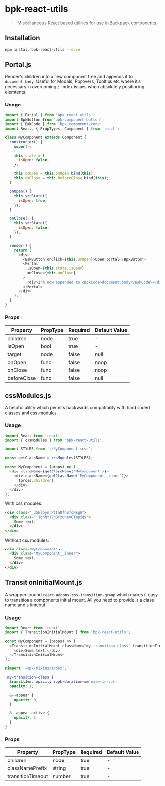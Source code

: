 # bpk-react-utils

> Miscellaneous React based utilities for use in Backpack components.

## Installation

```sh
npm install bpk-react-utils --save
```

## Portal.js

Render's children into a new component tree and appends it to `document.body`. Useful for Modals, Popovers, Tooltips etc where
it's necessary in overcoming z-index issues when absolutely positioning elemtents.

### Usage

```js
import { Portal } from 'bpk-react-utils';
import BpkButton from 'bpk-component-button';
import { BpkCode } from 'bpk-component-code';
import React, { PropTypes, Component } from 'react';

class MyComponent extends Component {
  constructor() {
    super();

    this.state = {
      isOpen: false,
    };

    this.onOpen = this.onOpen.bind(this);
    this.onClose = this.beforeClose.bind(this);
  }

  onOpen() {
    this.setState({
      isOpen: true,
    });
  }

  onClose() {
    this.setState({
      isOpen: false,
    });
  }

  render() {
    return (
      <div>
        <BpkButton onClick={this.onOpen}>Open portal</BpkButton>
        <Portal
          isOpen={this.state.isOpen}
          onClose={this.onClose}
        >
          <div>I'm now appended to <BpkCode>document.body</BpkCode></div>
        </Portal>
      </div>
    );
  }
}
```

### Props

| Property    | PropType | Required | Default Value |
| ----------- | -------- | -------- | ------------- |
| children    | node     | true     | -             |
| isOpen      | bool     | true     | -             |
| target      | node     | false    | null          |
| onOpen      | func     | false    | noop          |
| onClose     | func     | false    | noop          |
| beforeClose | func     | false    | null          |

## cssModules.js

A helpful utility which permits backwards compatibility with hard coded classes and [css-modules](https://github.com/css-modules/css-modules).

### Usage

```js
import React from 'react';
import { cssModules } from 'bpk-react-utils';

import STYLES from './MyComponent.scss';

const getClassName = cssModules(STYLES);

const MyComponent = (props) => (
  <div className={getClassName('MyComponent')}>
    <div className={getClassName('MyComponent__inner')}>
      {props.children}
    </div>
  </div>
);
```

With css modules:

```html
<div class="_35WloynrPDta8fhSfoHEgE">
  <div class="_1ghNYY7jOYzUneVCT4piQ9">
    Some text.
  </div>
</div>
```

Without css modules:

```html
<div class="MyComponent">
  <div class="MyComponent__inner">
    Some text.
  </div>
</div>
```

## TransitionInitialMount.js

A wrapper around `react-addons-css-transition-group` which makes it easy to transition a
components initial mount. All you need to provide is a class name and a timeout.

### Usage

```js
import React from 'react';
import { TransitionInitialMount } from 'bpk-react-utils';

const MyComponent = (props) => (
  <TransitionInitialMount className="my-transition-class" transitionTimeout={300}>
    <div>Some text.</div>
  </TransitionInitialMount>
);
```

```scss
@import '~bpk-mixins/index';

.my-transition-class {
  transition: opacity $bpk-duration-sm ease-in-out;
  opacity: 1;

  &--appear {
    opacity: 0;
  }

  &--appear-active {
    opacity: 1;
  }
}
```

### Props

| Property          | PropType | Required | Default Value |
| ----------------- | -------- | -------- | ------------- |
| children          | node     | true     | -             |
| classNamePrefix   | string   | true     | -             |
| transitionTimeout | number   | true     | -             |
